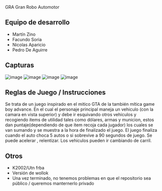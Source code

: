 GRA Gran Robo Automotor

## Equipo de desarrollo

- Martín Zino
- Facundo Soria
- Nicolas Aparicio
- Pedro De Aguirre

## Capturas

![image](https://user-images.githubusercontent.com/69938352/139745593-dc4406e5-5d81-417c-9470-03899ebbaceb.png)
![image](https://user-images.githubusercontent.com/69938352/139745603-51d1a41f-b3a1-4e86-be44-d681de4d2c5f.png)
![image](https://user-images.githubusercontent.com/69938352/139745627-5e9a1202-1455-4157-a967-3f35a35cdb62.png)
![image](https://user-images.githubusercontent.com/69938352/139745644-3905a529-e796-412a-87b5-a9f62b52acba.png)


## Reglas de Juego / Instrucciones

Se trata de un juego inspirado en el mitico GTA de la también mítica game boy advance. En el cual el personaje principal maneja un vehiculo (con la camara en vista superior) y debe ir esquivando otros vehiculos y recogiendo items de utilidad tales como dólares, armas y municion, estos dan puntaje(dependiendo de que item recoja cada jugador) los cuales se van sumando y se muestra a la hora de finalizado el juego. El juego finaliza cuando el auto choca 5 autos o si sobrevive a 90 segundos de juego. Se puede acelerar , relentizar. Los vehiculos pueden ir cambiando de carril. 


## Otros

- K2002/Utn frba
- Versión de wollok
- Una vez terminado, no tenemos problemas en que el repositorio sea público / queremos manternerlo privado
